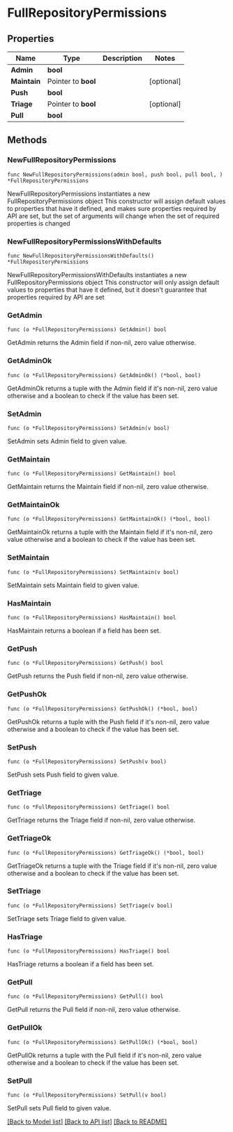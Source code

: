 # FullRepositoryPermissions

## Properties

Name | Type | Description | Notes
------------ | ------------- | ------------- | -------------
**Admin** | **bool** |  | 
**Maintain** | Pointer to **bool** |  | [optional] 
**Push** | **bool** |  | 
**Triage** | Pointer to **bool** |  | [optional] 
**Pull** | **bool** |  | 

## Methods

### NewFullRepositoryPermissions

`func NewFullRepositoryPermissions(admin bool, push bool, pull bool, ) *FullRepositoryPermissions`

NewFullRepositoryPermissions instantiates a new FullRepositoryPermissions object
This constructor will assign default values to properties that have it defined,
and makes sure properties required by API are set, but the set of arguments
will change when the set of required properties is changed

### NewFullRepositoryPermissionsWithDefaults

`func NewFullRepositoryPermissionsWithDefaults() *FullRepositoryPermissions`

NewFullRepositoryPermissionsWithDefaults instantiates a new FullRepositoryPermissions object
This constructor will only assign default values to properties that have it defined,
but it doesn't guarantee that properties required by API are set

### GetAdmin

`func (o *FullRepositoryPermissions) GetAdmin() bool`

GetAdmin returns the Admin field if non-nil, zero value otherwise.

### GetAdminOk

`func (o *FullRepositoryPermissions) GetAdminOk() (*bool, bool)`

GetAdminOk returns a tuple with the Admin field if it's non-nil, zero value otherwise
and a boolean to check if the value has been set.

### SetAdmin

`func (o *FullRepositoryPermissions) SetAdmin(v bool)`

SetAdmin sets Admin field to given value.


### GetMaintain

`func (o *FullRepositoryPermissions) GetMaintain() bool`

GetMaintain returns the Maintain field if non-nil, zero value otherwise.

### GetMaintainOk

`func (o *FullRepositoryPermissions) GetMaintainOk() (*bool, bool)`

GetMaintainOk returns a tuple with the Maintain field if it's non-nil, zero value otherwise
and a boolean to check if the value has been set.

### SetMaintain

`func (o *FullRepositoryPermissions) SetMaintain(v bool)`

SetMaintain sets Maintain field to given value.

### HasMaintain

`func (o *FullRepositoryPermissions) HasMaintain() bool`

HasMaintain returns a boolean if a field has been set.

### GetPush

`func (o *FullRepositoryPermissions) GetPush() bool`

GetPush returns the Push field if non-nil, zero value otherwise.

### GetPushOk

`func (o *FullRepositoryPermissions) GetPushOk() (*bool, bool)`

GetPushOk returns a tuple with the Push field if it's non-nil, zero value otherwise
and a boolean to check if the value has been set.

### SetPush

`func (o *FullRepositoryPermissions) SetPush(v bool)`

SetPush sets Push field to given value.


### GetTriage

`func (o *FullRepositoryPermissions) GetTriage() bool`

GetTriage returns the Triage field if non-nil, zero value otherwise.

### GetTriageOk

`func (o *FullRepositoryPermissions) GetTriageOk() (*bool, bool)`

GetTriageOk returns a tuple with the Triage field if it's non-nil, zero value otherwise
and a boolean to check if the value has been set.

### SetTriage

`func (o *FullRepositoryPermissions) SetTriage(v bool)`

SetTriage sets Triage field to given value.

### HasTriage

`func (o *FullRepositoryPermissions) HasTriage() bool`

HasTriage returns a boolean if a field has been set.

### GetPull

`func (o *FullRepositoryPermissions) GetPull() bool`

GetPull returns the Pull field if non-nil, zero value otherwise.

### GetPullOk

`func (o *FullRepositoryPermissions) GetPullOk() (*bool, bool)`

GetPullOk returns a tuple with the Pull field if it's non-nil, zero value otherwise
and a boolean to check if the value has been set.

### SetPull

`func (o *FullRepositoryPermissions) SetPull(v bool)`

SetPull sets Pull field to given value.



[[Back to Model list]](../README.md#documentation-for-models) [[Back to API list]](../README.md#documentation-for-api-endpoints) [[Back to README]](../README.md)


